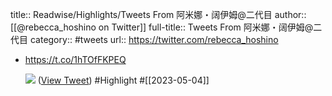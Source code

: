 title:: Readwise/Highlights/Tweets From 阿米娜・阔伊姆@二代目
author:: [[@rebecca_hoshino on Twitter]]
full-title:: Tweets From 阿米娜・阔伊姆@二代目
category:: #tweets
url:: https://twitter.com/rebecca_hoshino

- https://t.co/1hTOfFKPEQ
  
  ![](https://pbs.twimg.com/media/FuPUUQgX0AEqIeB.jpg) ([View Tweet](https://twitter.com/rebecca_hoshino/status/1649395335037321216)) #Highlight #[[2023-05-04]]